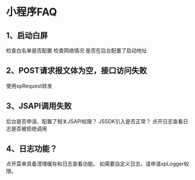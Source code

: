 # 小程序FAQ
## 1、启动白屏
检查白名单是否配置
检查网络情况
是否在后台配置了启动地址


## 2、POST请求报文体为空，接口访问失败
使用xpRequest转发

## 3、JSAPI调用失败
后台是否申请、配置了相关JSAPI权限？
JSSDK引入是否正常？
点开日志查看日志是否被拒绝调用

## 4、日志功能？
点开菜单具备清理缓存和日志查看功能。
如需要自定义日志，请申请xpLogger权限。
